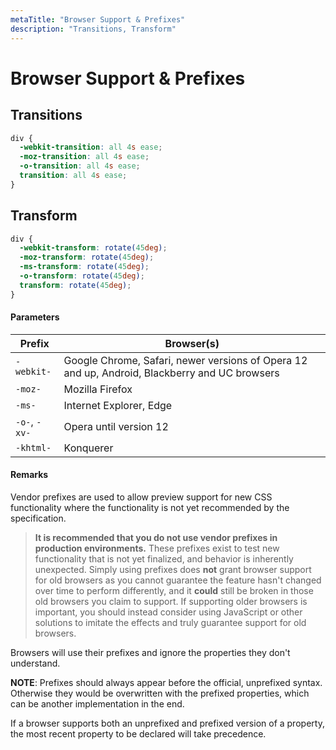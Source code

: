 ```yaml
---
metaTitle: "Browser Support & Prefixes"
description: "Transitions, Transform"
---
```


# Browser Support & Prefixes

## Transitions

```css
div {
  -webkit-transition: all 4s ease;
  -moz-transition: all 4s ease;
  -o-transition: all 4s ease;
  transition: all 4s ease;
}
```

## Transform

```css
div {
  -webkit-transform: rotate(45deg);
  -moz-transform: rotate(45deg);
  -ms-transform: rotate(45deg);
  -o-transform: rotate(45deg);
  transform: rotate(45deg);
}
```

#### Parameters

| Prefix        | Browser(s)                                                                                    |
| ------------- | --------------------------------------------------------------------------------------------- |
| `-webkit-`    | Google Chrome, Safari, newer versions of Opera 12 and up, Android, Blackberry and UC browsers |
| `-moz-`       | Mozilla Firefox                                                                               |
| `-ms-`        | Internet Explorer, Edge                                                                       |
| `-o-`, `-xv-` | Opera until version 12                                                                        |
| `-khtml-`     | Konquerer                                                                                     |

#### Remarks

Vendor prefixes are used to allow preview support for new CSS functionality where the functionality is not yet recommended by the specification.

> **It is recommended that you do not use vendor prefixes in production environments.** These prefixes exist to test new functionality that is not yet finalized, and behavior is inherently unexpected. Simply using prefixes does **not** grant browser support for old browsers as you cannot guarantee the feature hasn't changed over time to perform differently, and it **could** still be broken in those old browsers you claim to support.
> If supporting older browsers is important, you should instead consider using JavaScript or other solutions to imitate the effects and truly guarantee support for old browsers.

Browsers will use their prefixes and ignore the properties they don't understand.

**NOTE**: Prefixes should always appear before the official, unprefixed syntax. Otherwise they would be overwritten with the prefixed properties, which can be another implementation in the end.

If a browser supports both an unprefixed and prefixed version of a property, the most recent property to be declared will take precedence.
